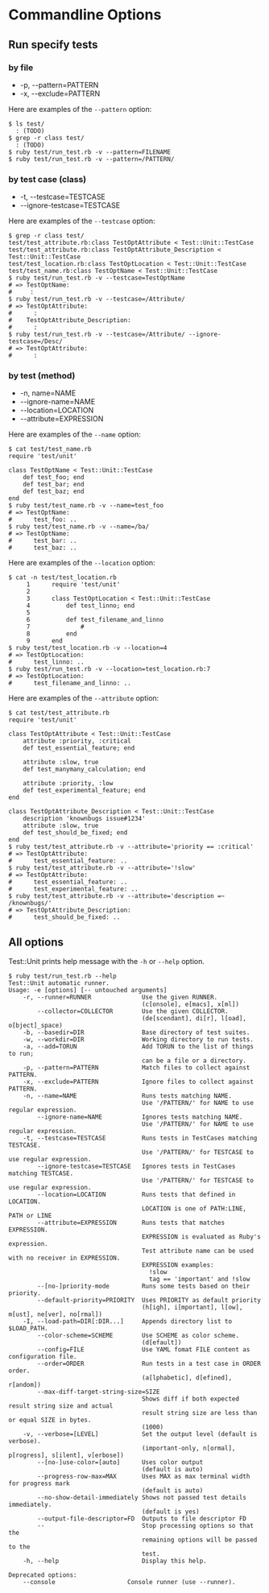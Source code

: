 # Commandline Options

## Run specify tests

### by file

- -p, --pattern=PATTERN
- -x, --exclude=PATTERN

Here are examples of the `--pattern` option:

    $ ls test/
      : (TODO)
    $ grep -r class test/
      : (TODO)
    $ ruby test/run_test.rb -v --pattern=FILENAME
    $ ruby test/run_test.rb -v --pattern=/PATTERN/

### by test case (class)

- -t, --testcase=TESTCASE
- --ignore-testcase=TESTCASE

Here are examples of the `--testcase` option:

    $ grep -r class test/
    test/test_attribute.rb:class TestOptAttribute < Test::Unit::TestCase
    test/test_attribute.rb:class TestOptAttribute_Description < Test::Unit::TestCase
    test/test_location.rb:class TestOptLocation < Test::Unit::TestCase
    test/test_name.rb:class TestOptName < Test::Unit::TestCase
    $ ruby test/run_test.rb -v --testcase=TestOptName
    # => TestOptName:
    #     :
    $ ruby test/run_test.rb -v --testcase=/Attribute/
    # => TestOptAttribute:
    #      :
    #    TestOptAttribute_Description:
    #      :
    $ ruby test/run_test.rb -v --testcase=/Attribute/ --ignore-testcase=/Desc/
    # => TestOptAttribute:
    #      :

### by test (method)

- -n, name=NAME
- --ignore-name=NAME
- --location=LOCATION
- --attribute=EXPRESSION

Here are examples of the `--name` option:

    $ cat test/test_name.rb
    require 'test/unit'
    
    class TestOptName < Test::Unit::TestCase
        def test_foo; end
        def test_bar; end
        def test_baz; end
    end
    $ ruby test/test_name.rb -v --name=test_foo
    # => TestOptName:
    #      test_foo: ..
    $ ruby test/test_name.rb -v --name=/ba/
    # => TestOptName:
    #      test_bar: ..
    #      test_baz: ..

Here are examples of the `--location` option:

    $ cat -n test/test_location.rb
         1      require 'test/unit'
         2      
         3      class TestOptLocation < Test::Unit::TestCase
         4          def test_linno; end
         5      
         6          def test_filename_and_linno
         7              #
         8          end
         9      end
    $ ruby test/test_location.rb -v --location=4
    # => TestOptLocation:
    #      test_linno: ..
    $ ruby test/run_test.rb -v --location=test_location.rb:7
    # => TestOptLocation:
    #      test_filename_and_linno: ..

Here are examples of the `--attribute` option:

    $ cat test/test_attribute.rb
    require 'test/unit'
    
    class TestOptAttribute < Test::Unit::TestCase
        attribute :priority, :critical
        def test_essential_feature; end
    
        attribute :slow, true
        def test_manymany_calculation; end
    
        attribute :priority, :low
        def test_experimental_feature; end
    end
    
    class TestOptAttribute_Description < Test::Unit::TestCase
        description 'knownbugs issue#1234'
        attribute :slow, true
        def test_should_be_fixed; end
    end
    $ ruby test/test_attribute.rb -v --attribute='priority == :critical'
    # => TestOptAttribute:
    #      test_essential_feature: ..
    $ ruby test/test_attribute.rb -v --attribute='!slow'
    # => TestOptAttribute:
    #      test_essential_feature: ..
    #      test_experimental_feature: ..
    $ ruby test/test_attribute.rb -v --attribute='description =~ /knownbugs/'
    # => TestOptAttribute_Description:
    #      test_should_be_fixed: ..

## All options

Test::Unit prints help message with the `-h` or `--help` option.

    $ ruby test/run_test.rb --help
    Test::Unit automatic runner.
    Usage: -e [options] [-- untouched arguments]
        -r, --runner=RUNNER              Use the given RUNNER.
                                         (c[onsole], e[macs], x[ml])
            --collector=COLLECTOR        Use the given COLLECTOR.
                                         (de[scendant], di[r], l[oad], o[bject]_space)
        -b, --basedir=DIR                Base directory of test suites.
        -w, --workdir=DIR                Working directory to run tests.
        -a, --add=TORUN                  Add TORUN to the list of things to run;
                                         can be a file or a directory.
        -p, --pattern=PATTERN            Match files to collect against PATTERN.
        -x, --exclude=PATTERN            Ignore files to collect against PATTERN.
        -n, --name=NAME                  Runs tests matching NAME.
                                         Use '/PATTERN/' for NAME to use regular expression.
            --ignore-name=NAME           Ignores tests matching NAME.
                                         Use '/PATTERN/' for NAME to use regular expression.
        -t, --testcase=TESTCASE          Runs tests in TestCases matching TESTCASE.
                                         Use '/PATTERN/' for TESTCASE to use regular expression.
            --ignore-testcase=TESTCASE   Ignores tests in TestCases matching TESTCASE.
                                         Use '/PATTERN/' for TESTCASE to use regular expression.
            --location=LOCATION          Runs tests that defined in LOCATION.
                                         LOCATION is one of PATH:LINE, PATH or LINE
            --attribute=EXPRESSION       Runs tests that matches EXPRESSION.
                                         EXPRESSION is evaluated as Ruby's expression.
                                         Test attribute name can be used with no receiver in EXPRESSION.
                                         EXPRESSION examples:
                                           !slow
                                           tag == 'important' and !slow
            --[no-]priority-mode         Runs some tests based on their priority.
            --default-priority=PRIORITY  Uses PRIORITY as default priority
                                         (h[igh], i[mportant], l[ow], m[ust], ne[ver], no[rmal])
        -I, --load-path=DIR[:DIR...]     Appends directory list to $LOAD_PATH.
            --color-scheme=SCHEME        Use SCHEME as color scheme.
                                         (d[efault])
            --config=FILE                Use YAML fomat FILE content as configuration file.
            --order=ORDER                Run tests in a test case in ORDER order.
                                         (a[lphabetic], d[efined], r[andom])
            --max-diff-target-string-size=SIZE
                                         Shows diff if both expected result string size and actual
                                         result string size are less than or equal SIZE in bytes.
                                         (1000)
        -v, --verbose=[LEVEL]            Set the output level (default is verbose).
                                         (important-only, n[ormal], p[rogress], s[ilent], v[erbose])
            --[no-]use-color=[auto]      Uses color output
                                         (default is auto)
            --progress-row-max=MAX       Uses MAX as max terminal width for progress mark
                                         (default is auto)
            --no-show-detail-immediately Shows not passed test details immediately.
                                         (default is yes)
            --output-file-descriptor=FD  Outputs to file descriptor FD
            --                           Stop processing options so that the
                                         remaining options will be passed to the
                                         test.
        -h, --help                       Display this help.
    
    Deprecated options:
	    --console                    Console runner (use --runner).

